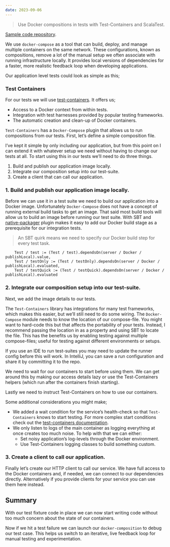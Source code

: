 ```yaml
---
date: 2023-09-06
---
```


> Use Docker compositions in tests with Test-Containers and ScalaTest.

<!-- truncate -->

[Sample code repository](https://github.com/AdamJKing/blackbox-testing-sample).

We use `docker-compose` as a tool that can build, deploy, and manage multiple containers on the same
network. These configurations, known as compositions, remove a lot of the manual setup we often associate with running
infrastructure locally. It provides local versions of dependencies for a faster, more realistic
feedback loop when developing applications.

Our application level tests could look as simple as this;

<script src="https://emgithub.com/embed-v2.js?target=https%3A%2F%2Fgithub.com%2FAdamJKing%2Fblackbox-testing-sample%2Fblob%2Feed9b2a6bef9fa2049c9be1908415ee43c3a9347%2Fintegration-tests%2Fsrc%2Ftest%2Fscala%2Fblackbox%2Ftesting%2Fsample%2FAppSpec.scala%23L19-L34&style=a11y-light&type=code&showBorder=on&showLineNumbers=on&showFileMeta=on&showFullPath=on&showCopy=on"></script>

### Test Containers

For our tests we will use [test-containers](https://github.com/testcontainers/testcontainers-scala). It offers us;

* Access to a Docker context from within tests.
* Integration with test harnesses provided by popular testing frameworks.
* The automatic creation and clean-up of Docker containers.

`Test-Containers` has a `Docker-Compose` plugin that allows us to run compositions from our tests. First, let’s define a
simple composition file.

<script src="https://emgithub.com/embed-v2.js?target=https%3A%2F%2Fgithub.com%2FAdamJKing%2Fblackbox-testing-sample%2Fblob%2Feed9b2a6bef9fa2049c9be1908415ee43c3a9347%2Fdocker-compose.yaml&style=a11y-light&type=code&showBorder=on&showLineNumbers=on&showFileMeta=on&showFullPath=on&showCopy=on"></script>

I’ve kept it simple by only including our application, but from this point on I can extend it with whatever setup we
need without having to change our tests at all. To start using this in our tests we’ll need to do three things.

1. Build and publish our application image locally.
2. Integrate our composition setup into our test-suite.
3. Create a client that can call our application.

### 1. Build and publish our application image locally.

Before we can use it in a test suite we need to build our application into a Docker image. Unfortunately
`Docker-Compose` does not have a concept of running external build tasks to get an image. That said most build tools
will
allow us to build an image before running our test suite. With SBT
and [native-packager](https://www.scala-sbt.org/sbt-native-packager/) plugin makes it easy to add our Docker build stage
as a prerequisite for our integration tests.

> An SBT quirk means we need to specify our Docker build step for every test task.

```
    Test / test := (Test / test).dependsOn(server / Docker / publishLocal).value,
    Test / testOnly := (Test / testOnly).dependsOn(server / Docker / publishLocal).evaluated,
    Test / testQuick := (Test / testQuick).dependsOn(server / Docker / publishLocal).evaluated
```

### 2. Integrate our composition setup into our test-suite.

Next, we add the image details to our tests.

The `Test-Containers` library has integrations for many test frameworks, which makes this easier, but we’ll still need
to do some wiring. The `Docker-Compose` module needs to know the location of our compose-file. You might want to
hard-code this but that affects the portability of your tests. Instead, I recommend passing the location in as a
property and using SBT to locate the file. This has the benefits us by enabling testing against multiple compose-files;
useful for testing against different environments or setups.

<script src="https://emgithub.com/embed-v2.js?target=https%3A%2F%2Fgithub.com%2FAdamJKing%2Fblackbox-testing-sample%2Fblob%2F388fe4e99956353c83e99f38f60a1c90f903c3fc%2Fbuild.sbt%23L39&style=a11y-light&type=code&showBorder=on&showLineNumbers=on&showFileMeta=on&showFullPath=on&showCopy=on"></script>

If you use an IDE to run test-suites you may need to update the runner config before this will work. In IntelliJ, you
can save a run configuration and share it by committing it to the repo.

[//]: # (![IntelliJ Run Configuration]&#40;/img/IntelliJRunConfig.png&#41;)

We need to wait for our containers to start before using them. We can get around this by making our access details lazy
or use the Test-Containers helpers (which run after the containers finish starting).

<script src="https://emgithub.com/embed-v2.js?target=https%3A%2F%2Fgithub.com%2FAdamJKing%2Fblackbox-testing-sample%2Fblob%2Fmain%2Fintegration-tests%2Fsrc%2Ftest%2Fscala%2Fblackbox%2Ftesting%2Fsample%2FAppFixture.scala%23L34-L36&style=a11y-light&type=code&showBorder=on&showLineNumbers=on&showFileMeta=on&showFullPath=on&showCopy=on"></script>

Lastly we need to instruct Test-Containers on how to use our containers.

<script src="https://emgithub.com/embed-v2.js?target=https%3A%2F%2Fgithub.com%2FAdamJKing%2Fblackbox-testing-sample%2Fblob%2Fabed609fdbe0c4a17dfedebf7005bbc89eead893%2Fintegration-tests%2Fsrc%2Ftest%2Fscala%2Fblackbox%2Ftesting%2Fsample%2FAppFixture.scala%23L39-L47&style=a11y-light&type=code&showBorder=on&showLineNumbers=on&showFileMeta=on&showFullPath=on&showCopy=on"></script>

Some additional considerations you might make;

* We added a wait condition for the service’s health-check so that `Test-Containers` knows to start testing. For more
  complex start conditions check out
  the [test-containers documentation](https://java.testcontainers.org/features/startup_and_waits/#:~:text=not%20a%20daemon.-,Wait%20Strategies,container%20is%20ready%20for%20use).
* We only listen to logs of the main container as logging everything at once creates too much noise. To help with that
  we can either:
    * Set noisy application’s log-levels through the Docker environment.
    * Use Test-Containers logging classes to build something custom.

### 3. Create a client to call our application.

Finally let’s create our HTTP client to call our service. We have full access to the Docker containers and, if needed,
we can connect to our dependencies directly. Alternatively if you provide clients for your service you can use them
here instead.

<script src="https://emgithub.com/embed-v2.js?target=https%3A%2F%2Fgithub.com%2FAdamJKing%2Fblackbox-testing-sample%2Fblob%2Fabed609fdbe0c4a17dfedebf7005bbc89eead893%2Fintegration-tests%2Fsrc%2Ftest%2Fscala%2Fblackbox%2Ftesting%2Fsample%2FAppClient.scala%23L12-L24&style=a11y-light&type=code&showBorder=on&showLineNumbers=on&showFileMeta=on&showFullPath=on&showCopy=on"></script>

## Summary

With our test fixture code in place we can now start writing code without too much concern about the state of our
containers.

<script src="https://emgithub.com/embed-v2.js?target=https%3A%2F%2Fgithub.com%2FAdamJKing%2Fblackbox-testing-sample%2Fblob%2Feed9b2a6bef9fa2049c9be1908415ee43c3a9347%2Fintegration-tests%2Fsrc%2Ftest%2Fscala%2Fblackbox%2Ftesting%2Fsample%2FAppSpec.scala%23L19-L34&style=a11y-light&type=code&showBorder=on&showLineNumbers=on&showFileMeta=on&showFullPath=on&showCopy=on"></script>

Now if we hit a test failure we can launch our `docker-composition` to debug our test case. This helps us switch to an
iterative, live feedback loop for manual testing and experimentation.
